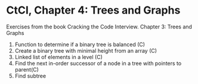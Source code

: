 CtCI, Chapter 4: Trees and Graphs
========================================

Exercises from the book Cracking the Code Interview. Chapter 3: Trees and Graphs

1. Function to determine if a binary tree is balanced (C)
3. Create a binary tree with minimal height from an array (C)
4. Linked list of elements in a level (C)
5. Find the next in-order successor of a node in a tree with pointers to parent(C)
7. Find subtree

